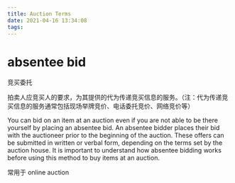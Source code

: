 ```yaml
---
title: Auction Terms
date: 2021-04-16 13:34:08
tags:
---
```


# absentee bid

竞买委托

拍卖人应竞买人的要求，为其提供的代为传递竞买信息的服务。（注：代为传递竞买信息的服务通常包括现场举牌竞价、电话委托竞价、网络竞价等）

You can bid on an item at an auction even if you are not able to be there yourself by placing an absentee bid. An absentee bidder places their bid with the auctioneer prior to the beginning of the auction. These offers can be submitted in written or verbal form, depending on the terms set by the auction house. It is important to understand how absentee bidding works before using this method to buy items at an auction.

常用于 online auction
